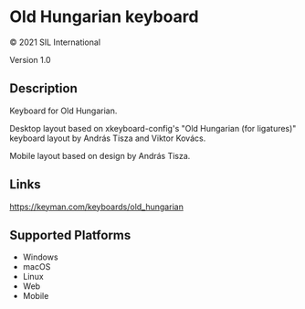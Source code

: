 Old Hungarian keyboard
==============

© 2021 SIL International

Version 1.0

Description
-----------
Keyboard for Old Hungarian.
 
Desktop layout based on xkeyboard-config's "Old Hungarian (for ligatures)" 
keyboard layout by András Tisza and Viktor Kovács.

Mobile layout based on design by András Tisza.

Links
-----
https://keyman.com/keyboards/old_hungarian

Supported Platforms
-------------------
 * Windows
 * macOS
 * Linux
 * Web
 * Mobile

